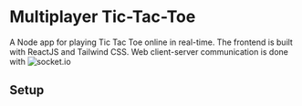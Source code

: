 # Multiplayer Tic-Tac-Toe
A Node app for playing Tic Tac Toe online in real-time.
The frontend is built with ReactJS and Tailwind CSS. Web client-server communication is done with ![socket.io](https://github.com/socketio)


## Setup
```

```
